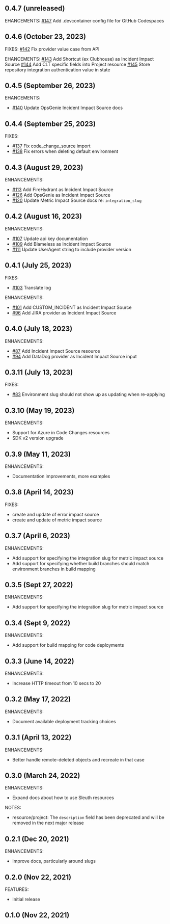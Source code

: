 ## 0.4.7 (unreleased)
EHANCEMENTS:
[#147](https://github.com/sleuth-io/terraform-provider-sleuth/pull/147) Add .devcontainer config file for GitHub Codespaces

## 0.4.6 (October 23, 2023)
FIXES:
[#142](https://github.com/sleuth-io/terraform-provider-sleuth/pull/142) Fix provider value case from API

EHANCEMENTS:
[#143](https://github.com/sleuth-io/terraform-provider-sleuth/pull/143) Add Shortcut (ex Clubhouse) as Incident Impact Source
[#144](https://github.com/sleuth-io/terraform-provider-sleuth/pull/144) Add CLT specific fields into Project resource
[#145](https://github.com/sleuth-io/terraform-provider-sleuth/pull/145) Store repository integration authentication value in state

## 0.4.5 (September 26, 2023)
EHANCEMENTS:
- [#140](https://github.com/sleuth-io/terraform-provider-sleuth/pull/140) Update OpsGenie Incident Impact Source docs

## 0.4.4 (September 25, 2023)
FIXES:
- [#137](https://github.com/sleuth-io/terraform-provider-sleuth/pull/137) Fix code_change_source import
- [#138](https://github.com/sleuth-io/terraform-provider-sleuth/pull/138) Fix errors when deleting default environment

## 0.4.3 (August 29, 2023)

ENHANCEMENTS:

- [#113](https://github.com/sleuth-io/terraform-provider-sleuth/pull/113) Add FireHydrant as Incident Impact Source
- [#126](https://github.com/sleuth-io/terraform-provider-sleuth/pull/126) Add OpsGenie as Incident Impact Source
- [#120](https://github.com/sleuth-io/terraform-provider-sleuth/pull/120) Update Metric Impact Source docs re: `integration_slug`

## 0.4.2 (August 16, 2023)

ENHANCEMENTS:

- [#107](https://github.com/sleuth-io/terraform-provider-sleuth/pull/107) Update api key documentation
- [#109](https://github.com/sleuth-io/terraform-provider-sleuth/pull/109) Add Blameless as Incident Impact Source
- [#111](https://github.com/sleuth-io/terraform-provider-sleuth/pull/111) Update UserAgent string to include provider version

## 0.4.1 (July 25, 2023)

FIXES:

- [#103](https://github.com/sleuth-io/terraform-provider-sleuth/pull/103) Translate log

ENHANCEMENTS:

- [#101](https://github.com/sleuth-io/terraform-provider-sleuth/pull/101) Add CUSTOM_INCIDENT as Incident Impact Source
- [#96](https://github.com/sleuth-io/terraform-provider-sleuth/pull/96) Add JIRA provider as Incident Impact Source

## 0.4.0 (July 18, 2023)

ENHANCEMENTS:

- [#87](https://github.com/sleuth-io/terraform-provider-sleuth/pull/87) Add Incident Impact Source resource
- [#94](https://github.com/sleuth-io/terraform-provider-sleuth/pull/94) Add DataDog provider as Incident Impact Source input

## 0.3.11 (July 13, 2023)

FIXES:

- [#83](https://github.com/sleuth-io/terraform-provider-sleuth/pull/83) Environment slug should not show up as updating when re-applying

## 0.3.10 (May 19, 2023)

ENHANCEMENTS:

- Support for Azure in Code Changes resources
- SDK v2 version upgrade

## 0.3.9 (May 11, 2023)

ENHANCEMENTS:

- Documentation improvements, more examples

## 0.3.8 (April 14, 2023)

FIXES:

- create and update of error impact source
- create and update of metric impact source

## 0.3.7 (April 6, 2023)

ENHANCEMENTS:

- Add support for specifying the integration slug for metric impact source
- Add support for specifying whether build branches should match environment branches in build mapping

## 0.3.5 (Sept 27, 2022)

ENHANCEMENTS:

- Add support for specifying the integration slug for metric impact source

## 0.3.4 (Sept 9, 2022)

ENHANCEMENTS:

- Add support for build mapping for code deployments

## 0.3.3 (June 14, 2022)

ENHANCEMENTS:

- Increase HTTP timeout from 10 secs to 20

## 0.3.2 (May 17, 2022)

ENHANCEMENTS:

- Document available deployment tracking choices

## 0.3.1 (April 13, 2022)

ENHANCEMENTS:

- Better handle remote-deleted objects and recreate in that case

## 0.3.0 (March 24, 2022)

ENHANCEMENTS:

- Expand docs about how to use Sleuth resources

NOTES:

- resource/project: The `description` field has been deprecated and will be removed in the next major release

## 0.2.1 (Dec 20, 2021)

ENHANCEMENTS:

- Improve docs, particularly around slugs

## 0.2.0 (Nov 22, 2021)

FEATURES:

- Initial release

## 0.1.0 (Nov 22, 2021)
